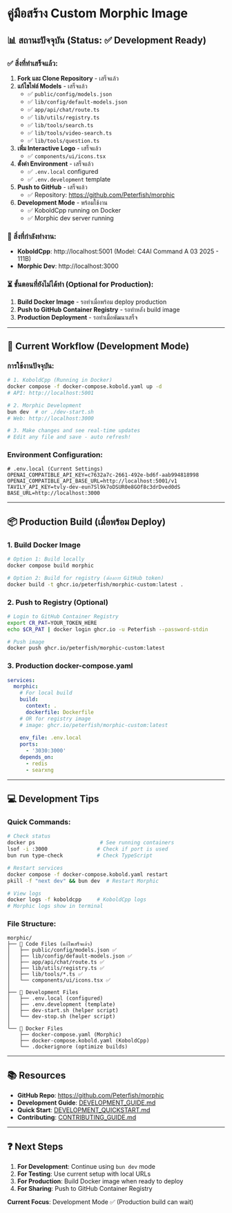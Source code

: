 # คู่มือสร้าง Custom Morphic Image

## 📊 สถานะปัจจุบัน (Status: ✅ Development Ready)

### ✅ สิ่งที่ทำเสร็จแล้ว:
1. **Fork และ Clone Repository** - เสร็จแล้ว
2. **แก้ไขไฟล์ Models** - เสร็จแล้ว
   - ✅ `public/config/models.json`
   - ✅ `lib/config/default-models.json`
   - ✅ `app/api/chat/route.ts`
   - ✅ `lib/utils/registry.ts`
   - ✅ `lib/tools/search.ts`
   - ✅ `lib/tools/video-search.ts`
   - ✅ `lib/tools/question.ts`
3. **เพิ่ม Interactive Logo** - เสร็จแล้ว
   - ✅ `components/ui/icons.tsx`
4. **ตั้งค่า Environment** - เสร็จแล้ว
   - ✅ `.env.local` configured
   - ✅ `.env.development` template
5. **Push to GitHub** - เสร็จแล้ว
   - ✅ Repository: https://github.com/Peterfish/morphic
6. **Development Mode** - พร้อมใช้งาน
   - ✅ KoboldCpp running on Docker
   - ✅ Morphic dev server running

### 🚀 สิ่งที่กำลังทำงาน:
- **KoboldCpp**: http://localhost:5001 (Model: C4AI Command A 03 2025 - 111B)
- **Morphic Dev**: http://localhost:3000

### ⏳ ขั้นตอนที่ยังไม่ได้ทำ (Optional for Production):
1. **Build Docker Image** - รอทำเมื่อพร้อม deploy production
2. **Push to GitHub Container Registry** - รอทำหลัง build image
3. **Production Deployment** - รอทำเมื่อพัฒนาเสร็จ

---

## 🔄 Current Workflow (Development Mode)

### การใช้งานปัจจุบัน:
```bash
# 1. KoboldCpp (Running in Docker)
docker compose -f docker-compose.kobold.yaml up -d
# API: http://localhost:5001

# 2. Morphic Development
bun dev  # or ./dev-start.sh
# Web: http://localhost:3000

# 3. Make changes and see real-time updates
# Edit any file and save - auto refresh!
```

### Environment Configuration:
```env
# .env.local (Current Settings)
OPENAI_COMPATIBLE_API_KEY=c7632a7c-2661-492e-bd6f-aab994818998
OPENAI_COMPATIBLE_API_BASE_URL=http://localhost:5001/v1
TAVILY_API_KEY=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
BASE_URL=http://localhost:3000
```

---

## 📦 Production Build (เมื่อพร้อม Deploy)

### 1. Build Docker Image
```bash
# Option 1: Build locally
docker compose build morphic

# Option 2: Build for registry (ต้องการ GitHub token)
docker build -t ghcr.io/peterfish/morphic-custom:latest .
```

### 2. Push to Registry (Optional)
```bash
# Login to GitHub Container Registry
export CR_PAT=YOUR_TOKEN_HERE
echo $CR_PAT | docker login ghcr.io -u Peterfish --password-stdin

# Push image
docker push ghcr.io/peterfish/morphic-custom:latest
```

### 3. Production docker-compose.yaml
```yaml
services:
  morphic:
    # For local build
    build:
      context: .
      dockerfile: Dockerfile
    # OR for registry image
    # image: ghcr.io/peterfish/morphic-custom:latest
    
    env_file: .env.local
    ports:
      - '3030:3000'
    depends_on:
      - redis
      - searxng
```

---

## 💻 Development Tips

### Quick Commands:
```bash
# Check status
docker ps                     # See running containers
lsof -i :3000                # Check if port is used
bun run type-check           # Check TypeScript

# Restart services
docker compose -f docker-compose.kobold.yaml restart
pkill -f "next dev" && bun dev  # Restart Morphic

# View logs
docker logs -f koboldcpp     # KoboldCpp logs
# Morphic logs show in terminal
```

### File Structure:
```
morphic/
├── 📝 Code Files (แก้ไขเสร็จแล้ว)
│   ├── public/config/models.json ✅
│   ├── lib/config/default-models.json ✅
│   ├── app/api/chat/route.ts ✅
│   ├── lib/utils/registry.ts ✅
│   ├── lib/tools/*.ts ✅
│   └── components/ui/icons.tsx ✅
│
├── 🔧 Development Files
│   ├── .env.local (configured)
│   ├── .env.development (template)
│   ├── dev-start.sh (helper script)
│   └── dev-stop.sh (helper script)
│
└── 🐳 Docker Files
    ├── docker-compose.yaml (Morphic)
    ├── docker-compose.kobold.yaml (KoboldCpp)
    └── .dockerignore (optimize builds)
```

---

## 📚 Resources

- **GitHub Repo**: https://github.com/Peterfish/morphic
- **Development Guide**: [DEVELOPMENT_GUIDE.md](./DEVELOPMENT_GUIDE.md)
- **Quick Start**: [DEVELOPMENT_QUICKSTART.md](./DEVELOPMENT_QUICKSTART.md)
- **Contributing**: [CONTRIBUTING_GUIDE.md](./CONTRIBUTING_GUIDE.md)

---

## ❓ Next Steps

1. **For Development**: Continue using `bun dev` mode
2. **For Testing**: Use current setup with local URLs
3. **For Production**: Build Docker image when ready to deploy
4. **For Sharing**: Push to GitHub Container Registry

**Current Focus**: Development Mode ✅ (Production build can wait)